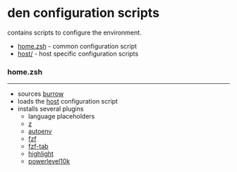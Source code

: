 # den configuration scripts

contains scripts to configure the environment.

- [home.zsh](home.zsh) - common configuration script
- [host/](host/) - host specific configuration scripts

### home.zsh
---

- sources [burrow](/share/burrow/)
- loads the [host](host/) configuration script
- installs several plugins
  - language placeholders
  - [z](https://github.com/rupa/z)
  - [autoenv](https://github.com/Tarrasch/zsh-autoenv)
  - [fzf](https://github.com/junegunn/fzf)
  - [fzf-tab](https://github.com/Aloxaf/fzf-tab)
  - [highlight](https://github.com/zdharma-continuum/fast-syntax-highlighting)
  - [powerlevel10k](https://github.com/romkatv/powerlevel10k)
